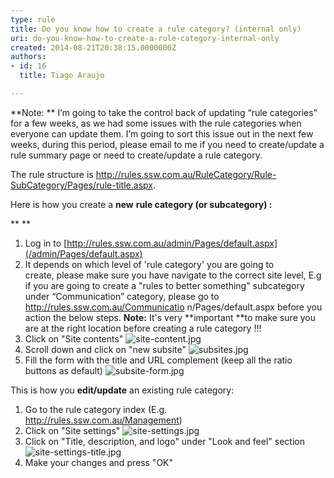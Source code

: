 ```yaml
---
type: rule
title: Do you know how to create a rule category? (internal only)
uri: do-you-know-how-to-create-a-rule-category-internal-only
created: 2014-08-21T20:38:15.0000000Z
authors:
- id: 16
  title: Tiago Araujo

---
```


 **Note: **
I’m going to take the control back of updating “rule categories” for a few weeks, as we had some issues with the rule categories when everyone can update them. I’m going to sort this issue out in the next few weeks, during this period, please email to me if you need to create/update a rule summary page or need to create/update a rule category.
​





The rule structure is http://rules.ssw.com.au/RuleCategory/Rule-SubCategory/Pages/rule-title.aspx.



Here is how you create a **new** **rule category (or subcategory) :**

**
**

 
1. Log in to [http://rules.ssw.com.au/admin/Pages/default.aspx](/admin/Pages/default.aspx)
2. It depends on which level of 'rule category' you are going to create, please make sure you have navigate to the correct site level, E.g if you are going to create a "rules to better something" subcategory under “Communication” category, please go to http://rules.ssw.com.au/Communicatio n/Pages/default.aspx before you action the below steps.
**Note:** It's very **important **to make sure you are at the right location before creating a rule category !!!
3. Click on "Site contents"
![site-content.jpg](/PublishingImages/site-content.jpg)
4. Scroll down and click on "new subsite"
 ![subsites.jpg](/PublishingImages/subsites.jpg)
5. Fill the form with the title and URL complement (keep all the ratio buttons as default)
 ![subsite-form.jpg](/PublishingImages/subsite-form.jpg)


This is how you **edit/update** an existing rule category:

1. Go to the rule category index (E.g. http://rules.ssw.com.au/Management)
2. Click on "Site settings"
 ![site-settings.jpg](/PublishingImages/site-settings.jpg)
3. Click on "Title, description, and logo" under "Look and feel" section
 ![site-settings-title.jpg](/PublishingImages/site-settings-title.jpg)
4. Make your changes and press "OK"


